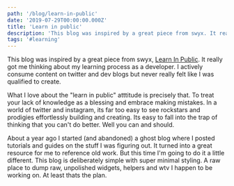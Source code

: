 ```yaml
---
path: '/blog/learn-in-public'
date: '2019-07-29T00:00:00.000Z'
title: 'Learn in public'
description: 'This blog was inspired by a great piece from swyx. It really got me thinking about my learning process as a developer. I actively consume content on twitter and dev blogs but never really felt like I was qualified to create.'
tags: '#learning'
---
```


This blog was inspired by a great piece from swyx, [Learn In Public](https://www.swyx.io/writing/learn-in-public/). It really got me thinking about my learning process as a developer. I actively consume content on twitter and dev blogs but never really felt like I was qualified to create.

What I love about the "learn in public" atttitude is precisely that. To treat your lack of knowledge as a blessing and embrace making mistakes. In a world of twitter and instagram, its far too easy to see rockstars and prodigies effortlessly building and creating. Its easy to fall into the trap of thinking that you can't do better. Well you can and should.

About a year ago I started (and abandoned) a ghost blog where I posted tutorials and guides on the stuff I was figuring out. It turned into a great resource for me to reference old work. But this time I'm going to do it a little different. This blog is deliberately simple with super minimal styling. A raw place to dump raw, unpolished widgets, helpers and wtv I happen to be working on. At least thats the plan.
